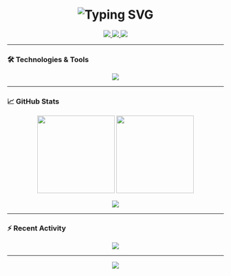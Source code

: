 <h1 align="center">
  <img src="https://readme-typing-svg.herokuapp.com?font=Fira+Code&weight=500&size=24&duration=4000&pause=500&color=333333&center=true&vCenter=true&width=500&lines=Hi+👋,+I'm+Emamul+Mursalin;Software+Engineer+from+Bangladesh" alt="Typing SVG" />
</h1>

<p align="center">
  <a href="https://www.linkedin.com/in/mdemamulmursalin/">
    <img src="https://img.shields.io/badge/-LinkedIn-0077B5?style=flat&logo=linkedin&logoColor=white" />
  </a>
  <a href="mailto:emamulmursalin47@gmail.com">
    <img src="https://img.shields.io/badge/-Gmail-EA4335?style=flat&logo=gmail&logoColor=white" />
  </a>
  <a href="[https://portfolioemamul.netlify.app](https://emamulmursalin-portfolio.web.app/)">
    <img src="https://img.shields.io/badge/-Portfolio-333333?style=flat" />
  </a>
</p>

---

### 🛠️ Technologies & Tools

<p align="center">
  <img src="https://skillicons.dev/icons?i=react,ts,js,nodejs,express,mongodb,tailwind,git,github,postman,figma" />
</p>

---

### 📈 GitHub Stats

<p align="center">
  <img height="180em" src="https://github-readme-stats.vercel.app/api?username=emamulmursalin47&show_icons=true&theme=default&hide_border=true" />
  <img height="180em" src="https://github-readme-stats.vercel.app/api/top-langs/?username=emamulmursalin47&layout=compact&theme=default&hide_border=true" />
</p>

<p align="center">
  <img src="https://github-readme-streak-stats.herokuapp.com/?user=emamulmursalin47&theme=default&hide_border=true" />
</p>

---

### ⚡ Recent Activity

<!--START_SECTION:activity-->
<!--END_SECTION:activity-->

<p align="center">
  <img src="https://github-readme-activity-graph.vercel.app/graph?username=emamulmursalin47&theme=github-light&hide_border=true" />
</p>

---

<p align="center">
  <img src="https://komarev.com/ghpvc/?username=emamulmursalin47&color=lightgrey" />
</p>
